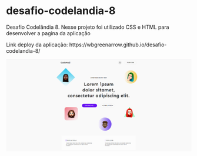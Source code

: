 # desafio-codelandia-8
Desafio Codelândia 8. Nesse projeto foi utilizado CSS e HTML para desenvolver a pagina da aplicação

<p>Link deploy da aplicação: https://wbgreenarrow.github.io/desafio-codelandia-8/</p>

<p align="center"><a href="https://wbgreenarrow.github.io/desafio-codelandia-8/" target="new_">
  <img src="https://github.com/WBGreenArrow/desafio-codelandia-8/blob/main/Captura%20de%20Tela%20(11).png" width="1000" title="hover text">

  </a></p>



